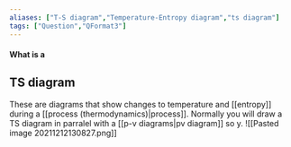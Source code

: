 ```yaml
---
aliases: ["T-S diagram","Temperature-Entropy diagram","ts diagram"]
tags: ["Question","QFormat3"]
---
```


#### What is a
## TS diagram
These are diagrams that show changes to temperature and [[entropy]] during a [[process (thermodynamics)|process]]. Normally you will draw a TS diagram in parralel with a [[p-v diagrams|pv diagram]] so y.
![[Pasted image 20211212130827.png]]